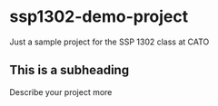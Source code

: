 # ssp1302-demo-project
Just a sample project for the SSP 1302 class at CATO

## This is a subheading
Describe your project more